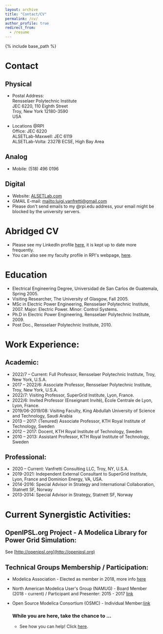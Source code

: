 ```yaml
---
layout: archive
title: "Contact/CV"
permalink: /cv/
author_profile: true
redirect_from:
  - /resume
---
```


{% include base_path %}

# Contact
## Physical
* Postal Address:<br />
Rensselaer Polytechnic Institute<br />
JEC 6220, 110 Eighth Street<br />
Troy, New York 12180-3590<br />
USA

* Locations @RPI <br />
Office: JEC 6220 <br />
ALSETLab-Maxwell: JEC 6119 <br />
ALSETLab-Volta: 2327B ECSE, High Bay Area <br />

## Analog
* Mobile: (518) 496 0196

## Digital
* Website: [ALSETLab.com](http://www.ALSETLab.com)
* GMAIL E-mail: <mailto:luigi.vanfretti@gmail.com>
* Please don't send emails to my @rpi.edu address, your email might be blocked by the university servers.<br />



# Abridged CV
- Please see my LinkedIn profile [here](https://www.linkedin.com/in/vanfretti/), it is kept up to date more frequently.
- You can also see my faculty profile in RPI's webpage, [here](https://faculty.rpi.edu/luigi-vanfretti).

# Education
* Electrical Engineering Degree, Universidad de San Carlos de Guatemala, Spring 2005.
* Visiting Researcher, The University of Glasgow, Fall 2005.
* MSc in Electric Power Engineering, Rensselaer Polytechnic Institute, 2007. Major: Electric Power. Minor: Control Systems.
* Ph.D in Electric Power Engineering, Rensselaer Polytechnic Institute, 2009. <br />
* Post Doc., Rensselaer Polytechnic Institute, 2010. <br />


# Work Experience:

## Academic:
- 2022/7 – Current: Full Professor, Rensselaer Polytechnic Institute, Troy, New York, U.S.A.
- 2017 – 2022/6: Associate Professor, Rensselaer Polytechnic Institute, Troy, New York, U.S.A.
- 2022/7: Visiting Professor, SuperGrid Institute, Lyon, France.
- 2022/6:	Invited Professor (Enseignant Invité), École Centrale de Lyon, Lyon, France.
- 2019/06-2019/08: Visiting Faculty, King Abdullah University of Science and Technology, Saudi Arabia
- 2013 – 2017: (Tenured) Associate Professor, KTH Royal Institute of Technology, Sweden
- 2012 – 2017: Docent, KTH Royal Institute of Technology, Sweden
- 2010 – 2013: Assistant Professor, KTH Royal Institute of Technology, Sweden

## Professional:
- 2020 – Current: Vanfretti Consulting LLC, Troy, NY, U.S.A. 
- 2019-2021: Independent External Consultant to SuperGrid Institute, Lyon, France and Dominion Energy, VA, USA.
- 2014-2016: Special Advisor in Strategy and International Collaboration, Statnett SF, Norway
- 2013-2014: Special Advisor in Strategy, Statnett SF, Norway


# Current Synergistic Activities:

## OpenIPSL.org Project - A Modelica Library for Power Grid Simulation:
See [http://openipsl.org](http://openipsl.org)

## Technical Groups Membership / Participation:

* Modelica Association - Elected as member in 2018, more info [here](https://ecse.rpi.edu/index.php/news/luigi-vanfretti-elected-modelica-association)<br />

* North American Modelica User's Group (NAMUG) - Board Member (2018 - current) / Participant and Presenter: 2015 - 2017 [link](http://na.modelica-users.org)<br />

* Open Source Modelica Consortium (OSMC) - Individual Member:[link](https://openmodelica.org/home/consortium)<br />


  ### While you are here, take the chance to ...
  - See how you can help! Click [here](https://alsetlab.github.io/donate/).
